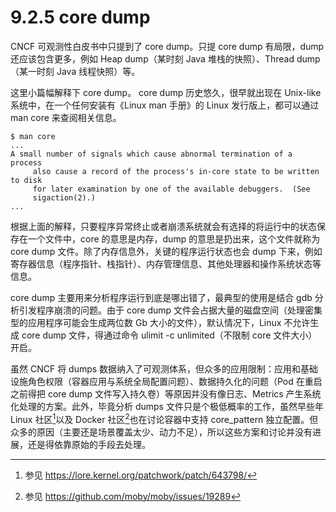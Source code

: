 # 9.2.5 core dump

CNCF 可观测性白皮书中只提到了 core dump。只提 core dump 有局限，dump 还应该包含更多，例如 Heap dump（某时刻 Java 堆栈的快照）、Thread dump（某一时刻 Java 线程快照）等。

这里小篇幅解释下 core dump。 core dump 历史悠久，很早就出现在 Unix-like 系统中，在一个任何安装有《Linux man 手册》的 Linux 发行版上，都可以通过 man core 来查阅相关信息。

```
$ man core
...
A small number of signals which cause abnormal termination of a process
     also cause a record of the process's in-core state to be written to disk
     for later examination by one of the available debuggers.  (See
     sigaction(2).)
...
```

根据上面的解释，只要程序异常终止或者崩溃系统就会有选择的将运行中的状态保存在一个文件中，core 的意思是内存，dump 的意思是扔出来，这个文件就称为 core dump 文件。除了内存信息外，关键的程序运行状态也会 dump 下来，例如寄存器信息（程序指针、栈指针）、内存管理信息、其他处理器和操作系统状态等信息。

core dump 主要用来分析程序运行到底是哪出错了，最典型的使用是结合 gdb 分析引发程序崩溃的问题。由于 core dump 文件会占据大量的磁盘空间（处理密集型的应用程序可能会生成两位数 Gb 大小的文件），默认情况下，Linux 不允许生成 core dump 文件，得通过命令 ulimit -c unlimited（不限制 core 文件大小）开启。

虽然 CNCF 将 dumps 数据纳入了可观测体系，但众多的应用限制：应用和基础设施角色权限（容器应用与系统全局配置问题）、数据持久化的问题（Pod 在重启之前得把 core dump 文件写入持久卷）等原因并没有像日志、Metrics 产生系统化处理的方案。此外，毕竟分析 dumps 文件只是个极低概率的工作，虽然早些年 Linux 社区[^1]以及 Docker 社区[^2]也在讨论容器中支持 core_pattern 独立配置。但众多的原因（主要还是场景覆盖太少、动力不足），所以这些方案和讨论并没有进展，还是得依靠原始的手段去处理。

[^1]: 参见 https://lore.kernel.org/patchwork/patch/643798/
[^2]: 参见 https://github.com/moby/moby/issues/19289